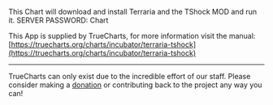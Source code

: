This Chart will download and install Terraria and the TShock MOD and run it. SERVER PASSWORD: Chart

This App is supplied by TrueCharts, for more information visit the manual: [https://truecharts.org/charts/incubator/terraria-tshock](https://truecharts.org/charts/incubator/terraria-tshock)

---

TrueCharts can only exist due to the incredible effort of our staff.
Please consider making a [donation](https://truecharts.org/about/sponsor) or contributing back to the project any way you can!
